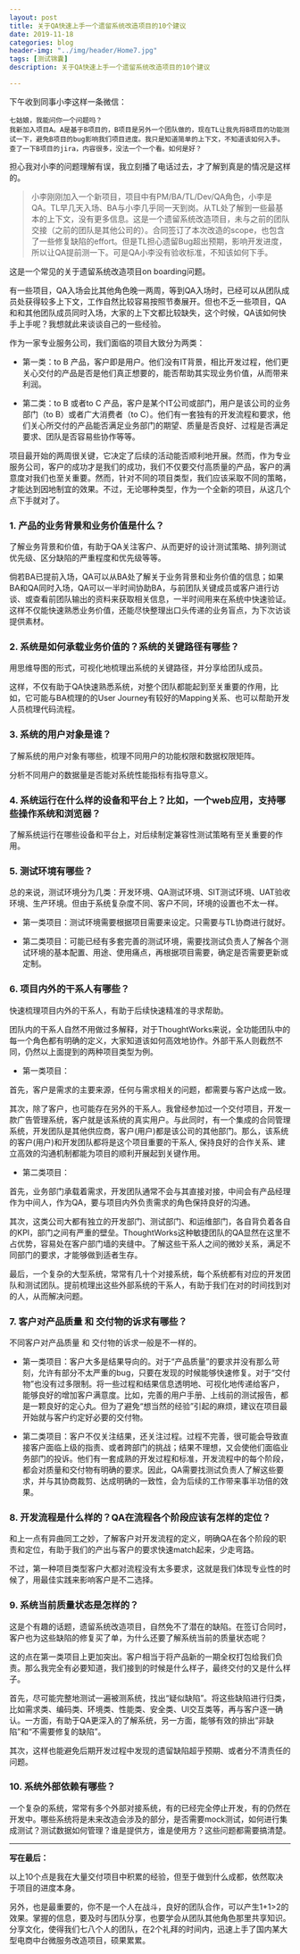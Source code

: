 ```yaml
---
layout: post
title: 关于QA快速上手一个遗留系统改造项目的10个建议
date: 2019-11-18
categories: blog
header-img: "../img/header/Home7.jpg"
tags: [测试锦囊]
description: 关于QA快速上手一个遗留系统改造项目的10个建议

---
```


下午收到同事小李这样一条微信：

    七姑娘，我能问你一个问题吗？
    我新加入项目A。A是基于B项目的，B项目是另外一个团队做的，现在TL让我先将B项目的功能测试一下，避免B项目的bug影响我们项目进度。我只是知道简单的上下文，不知道该如何入手。查了一下B项目的jira，内容很多，没法一个一个看。如何是好？
    
担心我对小李的问题理解有误，我立刻播了电话过去，才了解到真是的情况是这样的。

> 小李刚刚加入一个新项目，项目中有PM/BA/TL/Dev/QA角色，小李是QA。TL早几天入场、BA与小李几乎同一天到岗。从TL处了解到一些最基本的上下文，没有更多信息。这是一个遗留系统改造项目，未与之前的团队交接（之前的团队是其他公司的）。合同签订了本次改造的scope，也包含了一些修复缺陷的effort。但是TL担心遗留Bug超出预期，影响开发进度，所以让QA提前测一下。可是QA小李没有验收标准，不知该如何下手。

这是一个常见的关于遗留系统改造项目on boarding问题。

有一些项目，QA入场会比其他角色晚一两周，等到QA入场时，已经可以从团队成员处获得较多上下文，工作自然比较容易按照节奏展开。但也不乏一些项目，QA和和其他团队成员同时入场，大家的上下文都比较缺失，这个时候，QA该如何快手上手呢？我想就此来谈谈自己的一些经验。

作为一家专业服务公司，我们面临的项目大致分为两类：

* 第一类：to B 产品，客户即是用户。他们没有IT背景，相比开发过程，他们更关心交付的产品是否是他们真正想要的，能否帮助其实现业务价值，从而带来利润。

* 第二类：to B 或者to C 产品，客户是某个IT公司或部门，用户是该公司的业务部门（to B）或者广大消费者（to C）。他们有一套独有的开发流程和要求，他们关心所交付的产品能否满足业务部门的期望、质量是否良好、过程是否满足要求、团队是否容易些协作等等。

项目最开始的两周很关键，它决定了后续的活动能否顺利地开展。然而，作为专业服务公司，客户的成功才是我们的成功，我们不仅要交付高质量的产品，客户的满意度对我们也至关重要。然而，针对不同的项目类型，我们应该采取不同的策略，才能达到因地制宜的效果。不过，无论哪种类型，作为一个全新的项目，从这几个点下手就对了。

### 1. 产品的业务背景和业务价值是什么？
   
   了解业务背景和价值，有助于QA关注客户、从而更好的设计测试策略、排列测试优先级、区分缺陷的严重程度和优先级等等。
   
   倘若BA已提前入场，QA可以从BA处了解关于业务背景和业务价值的信息；如果BA和QA同时入场，QA可以一半时间协助BA，与前团队关键成员或客户进行访谈、或查看前团队输出的资料来获取相关信息，一半时间用来在系统中快速验证。这样不仅能快速熟悉业务价值，还能尽快整理出口头传递的业务盲点，为下次访谈提供素材。 

### 2. 系统是如何承载业务价值的？系统的关键路径有哪些？
   
   用思维导图的形式，可视化地梳理出系统的关键路径，并分享给团队成员。
   
   这样，不仅有助于QA快速熟悉系统，对整个团队都能起到至关重要的作用，比如，它可能与BA梳理的的User Journey有较好的Mapping关系、也可以帮助开发人员梳理代码流程。

### 3. 系统的用户对象是谁？

   了解系统的用户对象有哪些，梳理不同用户的功能权限和数据权限矩阵。 
   
   分析不同用户的数据量是否能对系统性能指标有指导意义。

### 4. 系统运行在什么样的设备和平台上？比如，一个web应用，支持哪些操作系统和浏览器？

了解系统运行在哪些设备和平台上，对后续制定兼容性测试策略有至关重要的作用。

### 5. 测试环境有哪些？

总的来说，测试环境分为几类：开发环境、QA测试环境、SIT测试环境、UAT验收环境、生产环境。但由于系统复杂度不同、客户不同，环境的设置也不太一样。

* 第一类项目：测试环境需要根据项目需要来设定。只需要与TL协商进行就好。

* 第二类项目：可能已经有多套完善的测试环境，需要找测试负责人了解各个测试环境的基本配置、用途、使用痛点，再根据项目需要，确定是否需要更新或定制。


### 6. 项目内外的干系人有哪些？

快速梳理项目内外的干系人，有助于后续快速精准的寻求帮助。

团队内的干系人自然不用做过多解释，对于ThoughtWorks来说，全功能团队中的每一个角色都有明确的定义，大家知道该如何高效地协作。外部干系人则截然不同，仍然以上面提到的两种项目类型为例。

* 第一类项目：

首先，客户是需求的主要来源，任何与需求相关的问题，都需要与客户达成一致。

其次，除了客户，也可能存在另外的干系人。我曾经参加过一个交付项目，开发一款广告管理系统，客户就是该系统的真实用户。与此同时，有一个集成的合同管理系统，开发团队是其他供应商，客户(用户)都是该公司的其他部门。那么，该系统的客户(用户)和开发团队都将是这个项目重要的干系人, 保持良好的合作关系、建立高效的沟通机制都能为项目的顺利开展起到关键作用。

* 第二类项目：

首先，业务部门承载着需求，开发团队通常不会与其直接对接，中间会有产品经理作为中间人，作为QA，要与项目内外负责需求的角色保持良好的沟通。

其次，这类公司大都有独立的开发部门、测试部门、和运维部门，各自背负着各自的KPI，部门之间有严重的壁垒。ThoughtWorks这种敏捷团队的QA显然在这里不占优势，容易处在客户部门墙的夹缝中。了解这些干系人之间的微妙关系，满足不同部门的要求，才能够做到适者生存。

最后，一个复杂的大型系统，常常有几十个对接系统，每个系统都有对应的开发团队和测试团队。提前梳理出这些外部系统的干系人，有助于我们在对的时间找到对的人，从而解决问题。

### 7. 客户对产品质量 和 交付物的诉求有哪些？

不同客户对产品质量 和 交付物的诉求一般是不一样的。

* 第一类项目：客户大多是结果导向的。对于“产品质量”的要求并没有那么苛刻，允许有部分不太严重的bug，只要在发现的时候能够快速修复。对于“交付物”也没有过多限制。将一些过程和结果信息透明地、可视化地传递给客户，能够良好的增加客户满意度。比如，完善的用户手册、上线前的测试报告，都是一颗良好的定心丸。但为了避免“想当然的经验”引起的麻烦，建议在项目最开始就与客户约定好必要的交付物。

* 第二类项目：客户不仅关注结果，还关注过程。过程不完善，很可能会导致直接客户面临上级的指责、或者跨部门的挑战；结果不理想，又会使他们面临业务部门的投诉。他们有一套成熟的开发过程和标准，开发流程中的每个阶段，都会对质量和交付物有明确的要求。因此，QA需要找测试负责人了解这些要求，并与其协商裁剪、达成明确的一致性，会为后续的工作带来事半功倍的效果。

### 8. 开发流程是什么样的？QA在流程各个阶段应该有怎样的定位？

和上一点有异曲同工之妙，了解客户对开发流程的定义，明确QA在各个阶段的职责和定位，有助于我们的产出与客户的要求快速match起来，少走弯路。

不过，第一种项目类型客户大都对流程没有太多要求，这就是我们体现专业性的时候了，用最佳实践来影响客户是不二选择。

### 9. 系统当前质量状态是怎样的？

这是个有趣的话题，遗留系统改造项目，自然免不了潜在的缺陷。在签订合同时，客户也为这些缺陷的修复买了单，为什么还要了解系统当前的质量状态呢？

这的点在第一类项目上更加突出。客户相当于将产品新的一期全权打包给我们负责。那么我完全有必要知道，我们接到的时候是什么样子，最终交付的又是什么样子。

首先，尽可能完整地测试一遍被测系统，找出“疑似缺陷”。将这些缺陷进行归类，比如需求类、编码类、环境类、性能类、安全类、UI交互类等，再与客户逐一确认。一方面，有助于QA更深入的了解系统，另一方面，能够有效的排出“非缺陷”和“不需要修复的缺陷”。

其次，这样也能避免后期开发过程中发现的遗留缺陷超乎预期、或者分不清责任的问题。

### 10. 系统外部依赖有哪些？

一个复杂的系统，常常有多个外部对接系统，有的已经完全停止开发，有的仍然在开发中。哪些系统将是未来改造会涉及的部分，是否需要mock测试，如何进行集成测试？测试数据如何管理？谁是提供方，谁是使用方？这些问题都需要搞清楚。


----
**写在最后：**

以上10个点是我在大量交付项目中积累的经验，但至于做到什么成都，依然取决于项目的进度本身。

另外，也是最重要的，你不是一个人在战斗，良好的团队合作，可以产生1+1>2的效果。掌握的信息，要及时与团队分享，也要学会从团队其他角色那里共享知识。分享文化，使得我们七八个人的团队，在2个礼拜的时间内，迅速上手了国内某大型电商中台微服务改造项目，硕果累累。